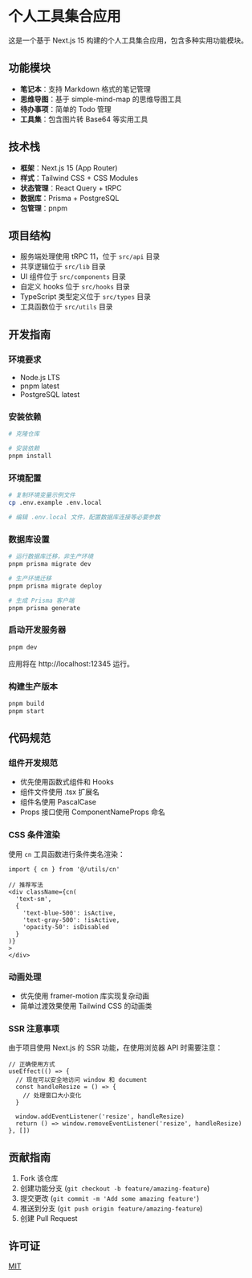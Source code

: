 # 个人工具集合应用

这是一个基于 Next.js 15 构建的个人工具集合应用，包含多种实用功能模块。

## 功能模块

- **笔记本**：支持 Markdown 格式的笔记管理
- **思维导图**：基于 simple-mind-map 的思维导图工具
- **待办事项**：简单的 Todo 管理
- **工具集**：包含图片转 Base64 等实用工具

## 技术栈

- **框架**：Next.js 15 (App Router)
- **样式**：Tailwind CSS + CSS Modules
- **状态管理**：React Query + tRPC
- **数据库**：Prisma + PostgreSQL
- **包管理**：pnpm

## 项目结构

- 服务端处理使用 tRPC 11，位于 `src/api` 目录
- 共享逻辑位于 `src/lib` 目录
- UI 组件位于 `src/components` 目录
- 自定义 hooks 位于 `src/hooks` 目录
- TypeScript 类型定义位于 `src/types` 目录
- 工具函数位于 `src/utils` 目录

## 开发指南

### 环境要求

- Node.js LTS
- pnpm latest
- PostgreSQL latest

### 安装依赖

```bash
# 克隆仓库

# 安装依赖
pnpm install
```

### 环境配置

```bash
# 复制环境变量示例文件
cp .env.example .env.local

# 编辑 .env.local 文件，配置数据库连接等必要参数
```

### 数据库设置

```bash
# 运行数据库迁移，非生产环境
pnpm prisma migrate dev

# 生产环境迁移
pnpm prisma migrate deploy

# 生成 Prisma 客户端
pnpm prisma generate
```

### 启动开发服务器

```bash
pnpm dev
```

应用将在 http://localhost:12345 运行。

### 构建生产版本

```bash
pnpm build
pnpm start
```

## 代码规范

### 组件开发规范

- 优先使用函数式组件和 Hooks
- 组件文件使用 .tsx 扩展名
- 组件名使用 PascalCase
- Props 接口使用 ComponentNameProps 命名

### CSS 条件渲染

使用 `cn` 工具函数进行条件类名渲染：

```tsx
import { cn } from '@/utils/cn'

// 推荐写法
<div className={cn(
  'text-sm',
  {
    'text-blue-500': isActive,
    'text-gray-500': !isActive,
    'opacity-50': isDisabled
  }
)}
>
</div>
```

### 动画处理

- 优先使用 framer-motion 库实现复杂动画
- 简单过渡效果使用 Tailwind CSS 的动画类

### SSR 注意事项

由于项目使用 Next.js 的 SSR 功能，在使用浏览器 API 时需要注意：

```tsx
// 正确使用方式
useEffect(() => {
  // 现在可以安全地访问 window 和 document
  const handleResize = () => {
    // 处理窗口大小变化
  }

  window.addEventListener('resize', handleResize)
  return () => window.removeEventListener('resize', handleResize)
}, [])
```

## 贡献指南

1. Fork 该仓库
2. 创建功能分支 (`git checkout -b feature/amazing-feature`)
3. 提交更改 (`git commit -m 'Add some amazing feature'`)
4. 推送到分支 (`git push origin feature/amazing-feature`)
5. 创建 Pull Request

## 许可证

[MIT](LICENSE)
